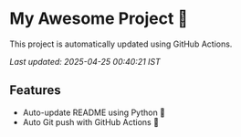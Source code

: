 # My Awesome Project 🚀

This project is automatically updated using GitHub Actions.

_Last updated: 2025-04-25 00:40:21 IST_

## Features
- Auto-update README using Python 🐍
- Auto Git push with GitHub Actions 🤖
